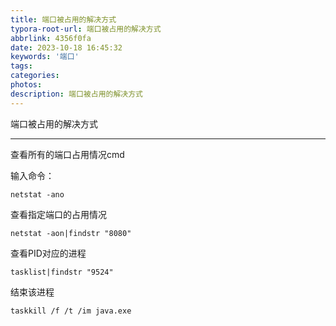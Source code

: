 ```yaml
---
title: 端口被占用的解决方式
typora-root-url: 端口被占用的解决方式
abbrlink: 4356f0fa
date: 2023-10-18 16:45:32
keywords: '端口'
tags: 
categories: 
photos:
description: 端口被占用的解决方式
---
```


端口被占用的解决方式

<!--more-->

------

查看所有的端口占用情况cmd 

输入命令：

```
netstat -ano
```

查看指定端口的占用情况

```
netstat -aon|findstr "8080"
```

查看PID对应的进程

```
tasklist|findstr "9524"
```

结束该进程

```
taskkill /f /t /im java.exe
```


